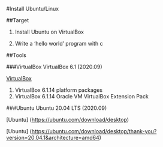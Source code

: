 #Install Ubuntu/Linux

##Target
1. Install Ubuntu on VirtualBox

2. Write a ‘hello world’ program with c

##Tools

###VirtualBox
VirtualBox 6.1 (2020.09)

[VirtualBox](https://www.virtualbox.org/)
1. VirtualBox 6.1.14 platform packages
2. VirtualBox 6.1.14 Oracle VM VirtualBox Extension Pack

###Ubuntu
Ubuntu 20.04 LTS (2020.09)

[Ubuntu] (https://ubuntu.com/download/desktop)

[Ubuntu] (https://ubuntu.com/download/desktop/thank-you?version=20.04.1&architecture=amd64)

